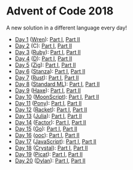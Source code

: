 # Advent of Code 2018

A new solution in a different language every day!

- [Day 1](./day1) ([Wren](http://wren.io/)): [Part I](./day1/part1.wren), [Part II](./day1/part2.wren)
- [Day 2](./day2) (C): [Part I](./day2/part1.c), [Part II](./day2/part2.c)
- [Day 3](./day3) ([Ruby](https://www.ruby-lang.org/)): [Part I](./day3/part1.rb), [Part II](./day3/part2.rb)
- [Day 4](./day4) ([D](https://dlang.org/)): [Part I](./day4/part1.d), [Part II](./day4/part2.d)
- [Day 5](./day5) ([Zig](https://ziglang.org/)): [Part I](./day5/part1.zig), [Part II](./day5/part2.zig)
- [Day 6](./day6) ([Stanza](http://lbstanza.org/)): [Part I](./day6/part1.stanza), [Part II](./day6/part2.stanza)
- [Day 7](./day7) ([Rust](https://www.rust-lang.org/)): [Part I](./day7/part1.rs), [Part II](./day7/part2.rs)
- [Day 8](./day8) ([Standard ML](http://sml-family.org/)): [Part I](./day8/part1.sml), [Part II](./day8/part2.sml)
- [Day 9](./day9) ([Haxe](https://haxe.org/)): [Part I](./day9/Part1.hx), [Part II](./day9/Part2.hx)
- [Day 10](./day10) ([MoonScript](https://moonscript.org/)): [Part I](./day10/part1.moon), [Part II](./day10/part2.moon)
- [Day 11](./day11) ([Pony](https://ponylang.io/)): [Part I](./day11/part1/part1.pony), [Part II](./day11/part2/part2.pony)
- [Day 12](./day12) ([Racket](https://racket-lang.org/)): [Part I](./day12/part1.rkt), [Part II](./day12/part2.rkt)
- [Day 13](./day13) ([Julia](https://julialang.org/)): [Part I](./day13/part1.jl), [Part II](./day13/part2.jl)
- [Day 14](./day14) ([Factor](https://factorcode.org/)): [Part I](./day14/part1.factor), [Part II](./day14/part2.factor)
- [Day 15](./day15) ([Go](https://golang.org/)): [Part I](./day15/part1.go), [Part II](./day15/part2.go)
- [Day 16](./day16) ([ooc](https://ooc-lang.org/)): [Part I](./day16/part1.ooc), [Part II](./day16/part2.ooc)
- [Day 17](./day17) ([JavaScript](https://developer.mozilla.org/en-US/docs/Web/JavaScript/)): [Part I](./day17/part1.js), [Part II](./day17/part2.js)
- [Day 18](./day18) ([Crystal](https://crystal-lang.org/)): [Part I](./day18/part1.cr), [Part II](./day18/part2.cr)
- [Day 19](./day19) ([Picat](http://picat-lang.org/)): [Part I](./day19/part1.pi), [Part II](./day19/part2.pi)
- [Day 20](./day20) ([Dylan](https://opendylan.org/)): [Part I](./day20/part1.dylan), [Part II](./day20/part2.dylan)
